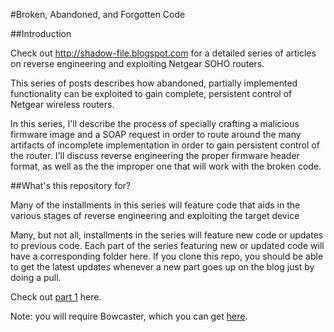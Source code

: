 #Broken, Abandoned, and Forgotten Code

##Introduction

Check out http://shadow-file.blogspot.com for a  detailed series of articles on reverse engineering and exploiting Netgear SOHO routers.

This series of posts describes how abandoned, partially implemented functionality can be exploited to gain complete, persistent control of Netgear wireless routers.

In this series, I'll describe the process of specially crafting a malicious firmware image and a SOAP request in order to route around the many artifacts of incomplete implementation in order to gain persistent control of the router. I'll discuss reverse engineering the proper firmware header format, as well as the the improper one that will work with the broken code.


##What's this repository for?

Many of the installments in this series will feature code that aids in the various stages of reverse engineering and exploiting the target device

Many, but not all, installments in the series will feature new code or updates to previous code. Each part of the series featuring new or updated code will have a corresponding folder here. If you clone this repo, you should be able to get the latest updates whenever a new part goes up on the blog just by doing a pull.

Check out [part 1](http://shadow-file.blogspot.com/2015/04/abandoned-part-01.html) here.

Note: you will require Bowcaster, which you can get [here](https://github.com/zcutlip/bowcaster).

